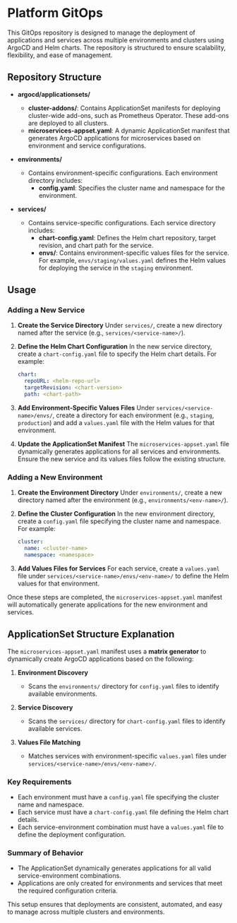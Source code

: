 # Platform GitOps

This GitOps repository is designed to manage the deployment of applications and services across multiple environments and clusters using ArgoCD and Helm charts. The repository is structured to ensure scalability, flexibility, and ease of management.

## Repository Structure

- **argocd/applicationsets/**
  - **cluster-addons/**: Contains ApplicationSet manifests for deploying cluster-wide add-ons, such as Prometheus Operator. These add-ons are deployed to all clusters.
  - **microservices-appset.yaml**: A dynamic ApplicationSet manifest that generates ArgoCD applications for microservices based on environment and service configurations.

- **environments/**
  - Contains environment-specific configurations. Each environment directory includes:
    - **config.yaml**: Specifies the cluster name and namespace for the environment.

- **services/**
  - Contains service-specific configurations. Each service directory includes:
    - **chart-config.yaml**: Defines the Helm chart repository, target revision, and chart path for the service.
    - **envs/**: Contains environment-specific values files for the service. For example, `envs/staging/values.yaml` defines the Helm values for deploying the service in the `staging` environment.

## Usage

### Adding a New Service

1. **Create the Service Directory**
   Under `services/`, create a new directory named after the service (e.g., `services/<service-name>/`).

2. **Define the Helm Chart Configuration**
   In the new service directory, create a `chart-config.yaml` file to specify the Helm chart details. For example:
   ```yaml
   chart:
     repoURL: <helm-repo-url>
     targetRevision: <chart-version>
     path: <chart-path>
   ```

3. **Add Environment-Specific Values Files**
   Under `services/<service-name>/envs/`, create a directory for each environment (e.g., `staging`, `production`) and add a `values.yaml` file with the Helm values for that environment.

4. **Update the ApplicationSet Manifest**
   The `microservices-appset.yaml` file dynamically generates applications for all services and environments. Ensure the new service and its values files follow the existing structure.

### Adding a New Environment

1. **Create the Environment Directory**
   Under `environments/`, create a new directory named after the environment (e.g., `environments/<env-name>/`).

2. **Define the Cluster Configuration**
   In the new environment directory, create a `config.yaml` file specifying the cluster name and namespace. For example:
   ```yaml
   cluster:
     name: <cluster-name>
     namespace: <namespace>
   ```

3. **Add Values Files for Services**
   For each service, create a `values.yaml` file under `services/<service-name>/envs/<env-name>/` to define the Helm values for that environment.

Once these steps are completed, the `microservices-appset.yaml` manifest will automatically generate applications for the new environment and services.

## ApplicationSet Structure Explanation

The `microservices-appset.yaml` manifest uses a **matrix generator** to dynamically create ArgoCD applications based on the following:

1. **Environment Discovery**
   - Scans the `environments/` directory for `config.yaml` files to identify available environments.

2. **Service Discovery**
   - Scans the `services/` directory for `chart-config.yaml` files to identify available services.

3. **Values File Matching**
   - Matches services with environment-specific `values.yaml` files under `services/<service-name>/envs/<env-name>/`.

### Key Requirements

- Each environment must have a `config.yaml` file specifying the cluster name and namespace.
- Each service must have a `chart-config.yaml` file defining the Helm chart details.
- Each service-environment combination must have a `values.yaml` file to define the deployment configuration.

### Summary of Behavior

- The ApplicationSet dynamically generates applications for all valid service-environment combinations.
- Applications are only created for environments and services that meet the required configuration criteria.

This setup ensures that deployments are consistent, automated, and easy to manage across multiple clusters and environments.
